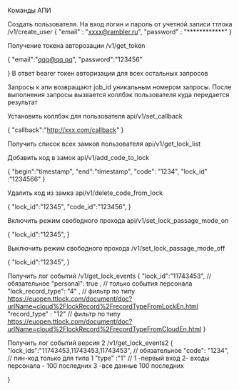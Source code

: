 Команды АПИ



Создать пользователя. На вход логин и пароль от учетной записи ттлока
/v1/create_user
{
"email" : "xxxx@rambler.ru",
"password" : "************"
}



Получение токена авторозации
/v1/get_token

{
"email":"qqq@qq.qq",
"password":"123456"

}
В ответ bearer токен авторизации для всех остальных запросов






Запросы к апи возвращают job_id уникальным номером запросы. После выполнения запросы вызвается коллбэк пользователя куда передается результат


Установить коллбэк для пользователя
api/v1/set_callback

{
"callback":"http://xxx.com/callback"
}





Получить список всех замков пользователя
api/v1/get_lock_list




Добавить код в замок
api/v1/add_code_to_lock

{
"begin":"timestamp",
"end":"timestamp",
"code": "1234",
"lock_id" :"1234566"
}




Удалить код из замка
api/v1/delete_code_from_lock

{
"lock_id":"12345",
"code_id":"123456",
}



Включить режим свободного прохода
api/v1/set_lock_passage_mode_on

{
"lock_id":"12345",
}




Выключить режим свободного прохода
/v1/set_lock_passage_mode_off

{
"lock_id":"12345",
}



Получить лог событий
/v1/get_lock_events
{
    "lock_id":"11743453",   // обязательное
    "personal": true   ,         // только события персонала
    "lock_record_type": "4" ,    // фильтр по типу    https://euopen.ttlock.com/document/doc?urlName=cloud%2FlockRecord%2FrecordTypeFromLockEn.html
    "record_type" : "12"        // фильтр по типу https://euopen.ttlock.com/document/doc?urlName=cloud%2FlockRecord%2FrecordTypeFromCloudEn.html
}


Получить лог событий версия 2
/v1/get_lock_events2
{
    "lock_ids":"11743453,11743453,11743453",   // обязательное
    "code": "1234",            // пин-код  только для типа 1
    "type" :"1"               // 1 -первый вход  2- входы персонала - 100 последних 3 -все данные 100 последних
    
}